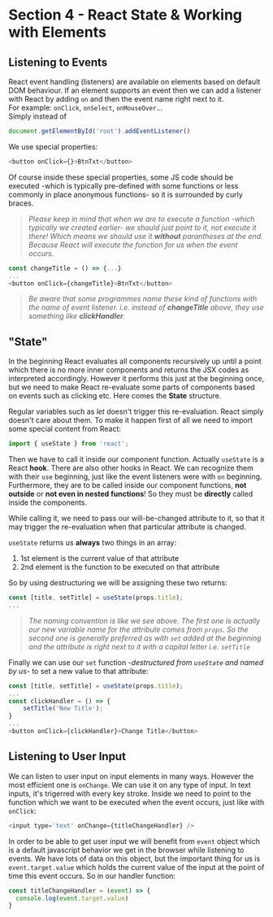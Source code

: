 # Section 4 - React State & Working with Elements
## Listening to Events
React event handling (listeners) are available on elements based on default DOM behaviour. If an element supports an event then we can add a listener with React by adding `on` and then the event name right next to it.  
For example: `onClick`, `onSelect`, `onMouseOver`...  
Simply instead of
```javascript
document.getElementById('root').addEventListener()
```
We use special properties:
```javascript
<button onClick={}>BtnTxt</button>
```
Of course inside these special properties, some JS code should be executed -which is typically pre-defined with some functions or less commonly in place anonymous functions- so it is surrounded by curly braces.
> *Please keep in mind that when we are to execute a function -which typically we created earlier- we should just point to it, not execute it there! Which means we should use it **without** parantheses at the end. Because React will execute the function for us when the event occurs.*
```javascript
const changeTitle = () => {...}
...
<button onClick={changeTitle}>BtnTxt</button>
```
> *Be aware that some programmes name these kind of functions with the name of event listener. i.e. instead of **changeTitle** above, they use something like **clickHandler**.*

## "State"
In the beginning React evaluates all components recursively up until a point which there is no more inner components and returns the JSX codes as interpreted accordingly. However it performs this just at the beginning once, but we need to make React re-evaluate some parts of components based on events such as clicking etc. Here comes the **State** structure.  

Regular variables such as *let* doesn't trigger this re-evaluation. React simply doesn't care about them. To make it happen first of all we need to import some special content from React:
```javascript
import { useState } from 'react';
```
Then we have to call it inside our component function. Actually `useState` is a React **hook**. There are also other hooks in React. We can recognize them with their `use` beginning, just like the event listeners were with `on` beginning. Furthermore, they are to be called inside our component functions, **not outside** or **not even in nested functions**! So they must be **directly** called inside the components.  

While calling it, we need to pass our will-be-changed attribute to it, so that it may trigger the re-evaluation when that particular attribute is changed.  

`useState` returns us **always** two things in an array:
1. 1st element is the current value of that attribute
2. 2nd element is the function to be executed on that attribute

So by using destructuring we will be assigning these two returns:
```javascript
const [title, setTitle] = useState(props.title);
...
```
> *The naming convention is like we see above. The first one is actually our new variable name for the attribute comes from `props`. So the second one is generally preferred as with `set` added at the beginning and the attribute is right next to it with a capital letter i.e. `setTitle`*

Finally we can use our `set` function *-destructured from `useState` and named by us-* to set a new value to that attribute:
```javascript
const [title, setTitle] = useState(props.title);
...
const clickHandler = () => {
    setTitle('New Title');
}
...
<button onClick={clickHandler}>Change Title</button>
```

## Listening to User Input
We can listen to user input on input elements in many ways. However the most efficient one is `onChange`. We can use it on any type of input. In text inputs, it's trigerred with every key stroke. Inside we need to point to the function which we want to be executed when the event occurs, just like with `onClick`:
```javascript
<input type='text' onChange={titleChangeHandler} />
```
In order to be able to get user input we will benefit from `event` object which is a default javascript behavior we get in the browser while listening to events. We have lots of data on this object, but the important thing for us is `event.target.value` which holds the current value of the input at the point of time this event occurs. So in our handler function:
```javascript
const titleChangeHandler = (event) => {
  console.log(event.target.value)
}
```
